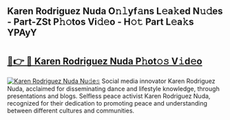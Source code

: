 ## Karen Rodriguez Nuda O𝚗𝚕yf𝚊ns L𝚎a𝚔ed N𝚞𝚍es - Part-ZSt P𝚑𝚘tos Vi𝚍𝚎o - H𝚘𝚝 Part L𝚎a𝚔s YPAyY

# <h2><a href="http://kf3jw8.oniu.top/?m=Karen+Rodriguez+Nuda">🔗👉 🔴 Karen Rodriguez Nuda P𝚑ot𝚘𝚜 V𝚒d𝚎o</a></h2>

[![Karen Rodriguez Nuda Nu𝚍e𝚜](https://i.imgur.com/0qMVB7G.gif)](http://kf3jw8.oniu.top/?m=Karen+Rodriguez+Nuda)
Social media innovator Karen Rodriguez Nuda, acclaimed for disseminating dance and lifestyle knowledge, through presentations and blogs. Selfless peace activist Karen Rodriguez Nuda, recognized for their dedication to promoting peace and understanding between different cultures and communities.  
